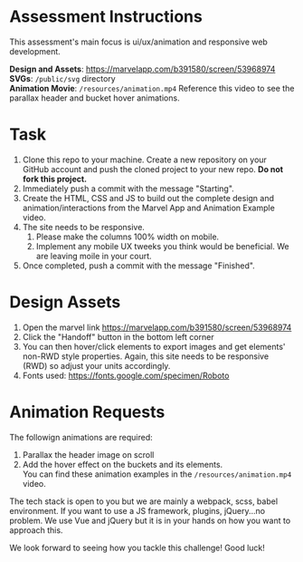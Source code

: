 # Assessment Instructions
 This assessment's main focus is ui/ux/animation and responsive web development.
 
 **Design and Assets**: https://marvelapp.com/b391580/screen/53968974   
 **SVGs**: ```/public/svg``` directory  
 **Animation Movie**: ```/resources/animation.mp4``` Reference this video to see the parallax header and bucket hover animations.     
 
# Task
 1. Clone this repo to your machine. Create a new repository on your GitHub account and push the cloned project to your new repo. **Do not fork this project.**  
 2. Immediately push a commit with the message "Starting".
 3. Create the HTML, CSS and JS to build out the complete design and animation/interactions from the Marvel App and Animation Example video.  
 4. The site needs to be responsive.  
    1. Please make the columns 100% width on mobile.  
    2. Implement any mobile UX tweeks you think would be beneficial. We are leaving moile in your court.  
 5. Once completed, push a commit with the message "Finished".  
 
# Design Assets
1. Open the marvel link https://marvelapp.com/b391580/screen/53968974  
2. Click the "Handoff" button in the bottom left corner
3. You can then hover/click elements to export images and get elements' non-RWD style properties. Again, this site needs to be responsive (RWD) so adjust your units accordingly.
4. Fonts used: https://fonts.google.com/specimen/Roboto 
 
# Animation Requests
The followign animations are required:  
1. Parallax the header image on scroll
2. Add the hover effect on the buckets and its elements.   
You can find these animation examples in the ```/resources/animation.mp4``` video.  

The tech stack is open to you but we are mainly a webpack, scss, babel environment. If you want to use a JS framework, plugins, jQuery...no problem. We use Vue and jQuery but it is in your hands on how you want to approach this. 

We look forward to seeing how you tackle this challenge! Good luck!
